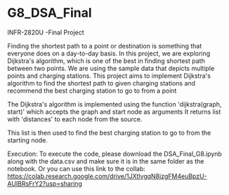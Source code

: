 # G8_DSA_Final
INFR-2820U -Final Project

Finding the shortest path to a point or destination is something that everyone does on a day-to-day basis. In this project, we are exploring Dijkstra's algorithm, which is one of the best in finding shortest path between two points. We are using the sample data that depicts multiple points and charging stations. This project aims to implement Dijkstra's algorithm to find the shortest path to given charging stations and recommend the best charging station to go to from a point

The Dijkstra's algorithm is implemented using the function  'dijkstra(graph, start)' which accepts the graph and start node as arguments
It returns list with 'distances' to each node from the source. 

This list is then used to find the best charging station to go to from the starting node. 

Execution:
To execute the code, please download the DSA_Final_G8.ipynb along with the data.csv and make sure it is in the same folder as the notebook. 
Or you can use this link to the collab: https://colab.research.google.com/drive/1JXtlvgqN8jzgFM4euBpzU-AUIBRsFrY2?usp=sharing


